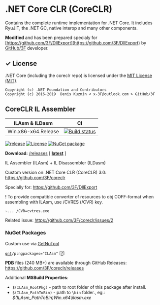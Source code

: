 .NET Core CLR (CoreCLR)
===========================

Contains the complete runtime implementation for .NET Core. It includes RyuJIT, the .NET GC, native interop and many other components.

**Modified** and has been prepared specialy for [https://github.com/3F/DllExport](https://github.com/3F/DllExport) by [GitHub/3F](https://github.com/3F) developer.

✓ License
-------

.NET Core (including the coreclr repo) is licensed under the [MIT License (MIT)](https://github.com/3F/coreclr/blob/master/LICENSE.TXT).

```
Copyright (c) .NET Foundation and Contributors
Copyright (c) 2016-2019  Denis Kuzmin < x-3F@outlook.com > GitHub/3F
```

## CoreCLR IL Assembler

ILAsm & ILDasm      | CI
--------------------| ----------------
Win.x86-x64.Release | [![Build status](https://ci.appveyor.com/api/projects/status/asb0nbj8tly2rp7p/branch/master?svg=true)](https://ci.appveyor.com/project/3Fs/coreclr-62ql7/branch/master)

[![release](https://img.shields.io/github/release/3F/coreclr.svg)](https://github.com/3F/coreclr/releases/latest)
[![License](https://img.shields.io/badge/License-MIT-74A5C2.svg)](https://github.com/3F/coreclr/blob/master/LICENSE.TXT)
[![NuGet package](https://img.shields.io/nuget/v/ILAsm.svg)](https://www.nuget.org/packages/ILAsm/)

**Download:** [/releases](https://github.com/3F/coreclr/releases) [ **[latest](https://github.com/3F/coreclr/releases/latest)** ]

IL Assembler (ILAsm) + IL Disassembler (ILDasm)

Custom version on .NET Core CLR (CoreCLR) 3.0: <https://github.com/3F/coreclr>

Specially for: <https://github.com/3F/DllExport>

! To provide compatible converter of resources to obj COFF-format when assembling with ILAsm, use /CVRES (/CVR) key.

```
~... /CVR=cvtres.exe
```

Related issue: <https://github.com/3F/coreclr/issues/2>

### NuGet Packages

Custom use via [GetNuTool](https://github.com/3F/GetNuTool)

[`gnt`](https://3f.github.io/GetNuTool/releases/latest/gnt/)`/p:ngpackages="ILAsm"` [[?](https://github.com/3F/GetNuTool)]

**PDB** files (240 MB+) are available through GitHub Releases:
<https://github.com/3F/coreclr/releases>

Additional **MSBuild Properties**:

* `$(ILAsm_RootPkg)` - path to root folder of this package after install.
* `$(ILAsm_PathToBin)` - path to `\bin` folder., eg.: *$(ILAsm_PathToBin)Win.x64\ilasm.exe*
